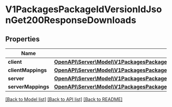 # V1PackagesPackageIdVersionIdJsonGet200ResponseDownloads

## Properties
Name | Type | Description | Notes
------------ | ------------- | ------------- | -------------
**client** | [**OpenAPI\Server\Model\V1PackagesPackageIdVersionIdJsonGet200ResponseDownloadsClient**](V1PackagesPackageIdVersionIdJsonGet200ResponseDownloadsClient.md) |  | [optional] 
**clientMappings** | [**OpenAPI\Server\Model\V1PackagesPackageIdVersionIdJsonGet200ResponseDownloadsClient**](V1PackagesPackageIdVersionIdJsonGet200ResponseDownloadsClient.md) |  | [optional] 
**server** | [**OpenAPI\Server\Model\V1PackagesPackageIdVersionIdJsonGet200ResponseDownloadsClient**](V1PackagesPackageIdVersionIdJsonGet200ResponseDownloadsClient.md) |  | [optional] 
**serverMappings** | [**OpenAPI\Server\Model\V1PackagesPackageIdVersionIdJsonGet200ResponseDownloadsClient**](V1PackagesPackageIdVersionIdJsonGet200ResponseDownloadsClient.md) |  | [optional] 

[[Back to Model list]](../README.md#documentation-for-models) [[Back to API list]](../README.md#documentation-for-api-endpoints) [[Back to README]](../README.md)



